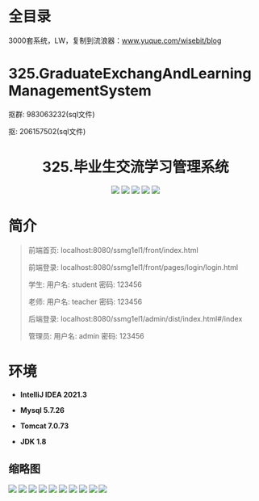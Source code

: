 # 全目录

3000套系统，LW，复制到流浪器：www.yuque.com/wisebit/blog

# 325.GraduateExchangAndLearningManagementSystem

<p>抠群: 983063232(sql文件)</p>
<p>抠: 206157502(sql文件)</p>

<p><h1 align="center">325.毕业生交流学习管理系统</h1></p>


<p align="center">
	<img src="https://img.shields.io/badge/jdk-1.8-orange.svg"/>
    <img src="https://img.shields.io/badge/spring-5.x-lightgrey.svg"/>
    <img src="https://img.shields.io/badge/springmvc-3.x-blue.svg"/>
    <img src="https://img.shields.io/badge/mybatis-5.x-yellow.svg"/>
    <img src="https://img.shields.io/badge/vue-3.x-blue.svg"/>
</p>

# 简介
>
> 
>
> 前端首页: localhost:8080/ssmg1el1/front/index.html
>
> 前端登录: localhost:8080/ssmg1el1/front/pages/login/login.html
>
> 学生: 用户名: student 密码: 123456
>
> 老师: 用户名: teacher 密码: 123456
>
> 后端登录: localhost:8080/ssmg1el1/admin/dist/index.html#/index
>
> 管理员: 用户名: admin 密码: 123456
>

# 环境

- <b>IntelliJ IDEA 2021.3</b>

- <b>Mysql 5.7.26</b>

- <b>Tomcat 7.0.73</b>

- <b>JDK 1.8</b>




## 缩略图

![](https://bitwise.oss-cn-heyuan.aliyuncs.com/2024/9/10/4f8f695e-8495-4bbc-b779-c7a2b61a6c1f.png)
![](https://bitwise.oss-cn-heyuan.aliyuncs.com/2024/9/10/214c2526-0834-4ee2-a508-aca0cb58cda2.png)
![](https://bitwise.oss-cn-heyuan.aliyuncs.com/2024/9/10/0e0bace7-d58a-4da0-9e14-c77cc1a28403.png)
![](https://bitwise.oss-cn-heyuan.aliyuncs.com/2024/9/10/78c5d87b-0d14-492b-8ca4-cda599c8e2a6.png)
![](https://bitwise.oss-cn-heyuan.aliyuncs.com/2024/9/10/eea838fc-4c08-407a-bdbe-de266a70f752.png)
![](https://bitwise.oss-cn-heyuan.aliyuncs.com/2024/9/10/d4f58ebf-f09b-49a7-b3a1-3a4d2f205eef.png)
![](https://bitwise.oss-cn-heyuan.aliyuncs.com/2024/9/10/d54b312f-83ab-4ee1-804e-0830da69c5d3.png)
![](https://bitwise.oss-cn-heyuan.aliyuncs.com/2024/9/10/28aaf38b-6c2e-4040-9412-389cb9239e94.png)
![](https://bitwise.oss-cn-heyuan.aliyuncs.com/2024/9/10/bd491d50-9b91-4dcb-8250-58c35dc48b25.png)
![](https://bitwise.oss-cn-heyuan.aliyuncs.com/2024/9/10/e5bc3bdb-a515-4a52-8ef4-31d30058372a.png)







